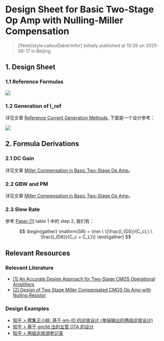 # Design Sheet for Basic Two-Stage Op Amp with Nulling-Miller Compensation 

> [!Note|style:callout|label:Infor]
Initially published at 10:26 on 2025-06-17 in Beijing.

## 1. Design Sheet

### 1.1 Reference Formulas 

<div class="center"><img src="https://imagebank-0.oss-cn-beijing.aliyuncs.com/VS-PicGo/2025-06-22-14-42-24_Design Sheet of Basic Two-Stage Op Amp with Nulling-Miller Compensation.png"/></div>

### 1.2 Generation of I_ref

详见文章 [Reference Current Generation Methods](<AnalogIC/Reference Current Generation Methods.md>), 下面是一个设计参考：

<div class="center"><img src="https://imagebank-0.oss-cn-beijing.aliyuncs.com/VS-PicGo/2025-06-22-14-44-11_Design Sheet of Basic Two-Stage Op Amp with Nulling-Miller Compensation.png"/></div>

## 2. Formula Derivations

### 2.1 DC Gain

详见文章 [Miller Compensation in Basic Two-Stage Op Amp](<AnalogIC/Miller Compensation in Basic Two-Stage Op Amp.md>)。

### 2.2 GBW and PM

详见文章 [Miller Compensation in Basic Two-Stage Op Amp](<AnalogIC/Miller Compensation in Basic Two-Stage Op Amp.md>)。

### 2.3 Slew Rate 

<!-- 参考 [知乎 > 模集王小桃: 运放的压摆过程与压摆率 Slewing of OTA with Capacitive Feedback](https://zhuanlan.zhihu.com/p/13230451810) 第三小节**三、两级运放的压摆过程** -->

参考 [Paper [1]](https://ieeexplore.ieee.org/document/7804049) table 1 中的 step 2, 我们有：

$$
\begin{gather}
\mathrm{SR} = \min \ \{\frac{I_{D5}}{C_c},\ \ \frac{I_{D6}}{C_c + C_L}\}
\end{gather}
$$

<!-- ### 4. CM Input Range

略。

### 5. Output Swing

略。

### 6. Biasing Generation

可以考虑普通 mirror 或 cascode mirror 作为偏置电路。

### 7. Noise

略。

### 8. CMRR 

略。

### 9. PSRR 

略。


 -->

## Relevant Resources

### Relevant Literature
- [[1] An Accurate Design Approach for Two-Stage CMOS Operational Amplifiers](https://ieeexplore.ieee.org/document/7804049)
- [[2] Design of Two Stage Miller Compensated CMOS Op Amp with Nulling Resistor](https://ieeexplore.ieee.org/document/10527553/)

### Design Examples
- [知乎 > 模集王小桃: 基于 gm-ID 的运放设计 (单端输出的两级运放设计)](https://zhuanlan.zhihu.com/p/18217441114)
- [知乎 > 基于 gm/Id 法的五管 OTA 的设计](https://zhuanlan.zhihu.com/p/621225975)
- [知乎 > 两级运放调参记录](https://zhuanlan.zhihu.com/p/1913346894513546931)